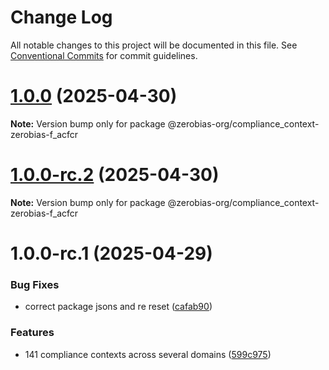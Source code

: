 # Change Log

All notable changes to this project will be documented in this file.
See [Conventional Commits](https://conventionalcommits.org) for commit guidelines.

# [1.0.0](https://github.com/zerobias-org/compliance_context/compare/@zerobias-org/compliance_context-zerobias-f_acfcr@1.0.0-rc.2...@zerobias-org/compliance_context-zerobias-f_acfcr@1.0.0) (2025-04-30)

**Note:** Version bump only for package @zerobias-org/compliance_context-zerobias-f_acfcr





# [1.0.0-rc.2](https://github.com/zerobias-org/compliance_context/compare/@zerobias-org/compliance_context-zerobias-f_acfcr@1.0.0-rc.1...@zerobias-org/compliance_context-zerobias-f_acfcr@1.0.0-rc.2) (2025-04-30)

**Note:** Version bump only for package @zerobias-org/compliance_context-zerobias-f_acfcr





# 1.0.0-rc.1 (2025-04-29)


### Bug Fixes

* correct package jsons and re reset ([cafab90](https://github.com/zerobias-org/compliance_context/commit/cafab90b3771e45ffeefa4ea2dca415266baa99f))


### Features

* 141 compliance contexts across several domains ([599c975](https://github.com/zerobias-org/compliance_context/commit/599c975fcf3da5bbfffe4113c7f5f793e5231e68))
